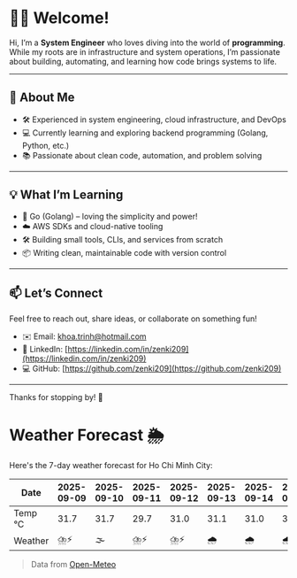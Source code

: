 # 👨‍💻 Welcome!

Hi, I’m a **System Engineer** who loves diving into the world of **programming**. While my roots are in infrastructure and system operations, I’m passionate about building, automating, and learning how code brings systems to life.

---

## 🚀 About Me

- 🛠️ Experienced in system engineering, cloud infrastructure, and DevOps
- 💻 Currently learning and exploring backend programming (Golang, Python, etc.)
- 📚 Passionate about clean code, automation, and problem solving

---

## 💡 What I’m Learning

- 🧠 Go (Golang) – loving the simplicity and power!
- ☁️ AWS SDKs and cloud-native tooling
- 🛠️ Building small tools, CLIs, and services from scratch
- 📦 Writing clean, maintainable code with version control

---

## 📫 Let’s Connect

Feel free to reach out, share ideas, or collaborate on something fun!

- ✉️ Email: khoa.trinh@hotmail.com
- 🔗 LinkedIn: [https://linkedin.com/in/zenki209](https://linkedin.com/in/zenki209)  
- 💻 GitHub: [https://github.com/zenki209](https://github.com/zenki209)

---

Thanks for stopping by! 🌱


# Weather Forecast 🌦️

Here's the 7-day weather forecast for Ho Chi Minh City:

| Date     | 2025-09-09 | 2025-09-10 | 2025-09-11 | 2025-09-12 | 2025-09-13 | 2025-09-14 | 2025-09-15 |
| -------- | ---------- | ---------- | ---------- | ---------- | ---------- | ---------- | ---------- |
| Temp °C  | 31.7       | 31.7       | 29.7       | 31.0       | 31.1       | 31.0       | 32.5       |
| Weather  | ⛈️⚡        | 🌫️         | ⛈️⚡        | ⛈️⚡        | 🌧️         | 🌧️         | 🌧️         |


> Data from [Open-Meteo](https://open-meteo.com)
